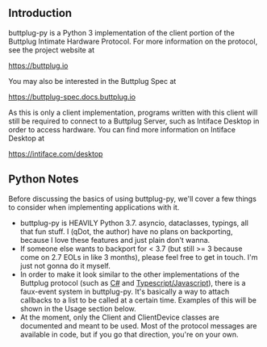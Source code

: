 ## Introduction

buttplug-py is a Python 3 implementation of the client portion of the
Buttplug Intimate Hardware Protocol. For more information on the
protocol, see the project website at

https://buttplug.io

You may also be interested in the Buttplug Spec at

https://buttplug-spec.docs.buttplug.io

As this is only a client implementation, programs written with this
client will still be required to connect to a Buttplug Server, such as
Intiface Desktop in order to access hardware. You can find more
information on Intiface Desktop at

https://intiface.com/desktop

## Python Notes

Before discussing the basics of using buttplug-py, we'll cover a few
things to consider when implementing applications with it.

- buttplug-py is HEAVILY Python 3.7. asyncio, dataclasses, typings,
  all that fun stuff. I (qDot, the author) have no plans on
  backporting, because I love these features and just plain don't
  wanna.
- If someone else wants to backport for < 3.7 (but still >= 3 because
  come on 2.7 EOLs in like 3 months), please feel free to get in
  touch. I'm just not gonna do it myself.
- In order to make it look similar to the other implementations of the
  Buttplug protocol (such as
  [C#](https://github.com/buttplugio/buttplug-cshar) and
  [Typescript/Javascript](https://github.com/buttplugio/buttplug-js)),
  there is a faux-event system in buttplug-py. It's basically a way to
  attach callbacks to a list to be called at a certain time. Examples
  of this will be shown in the Usage section below.
- At the moment, only the Client and ClientDevice classes are
  documented and meant to be used. Most of the protocol messages are
  available in code, but if you go that direction, you're on your own.
